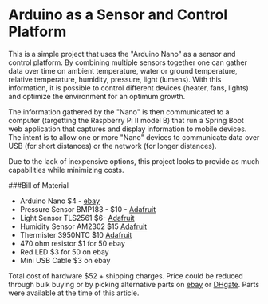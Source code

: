 # Arduino as a Sensor and Control Platform

This is a simple project that uses the "Arduino Nano" as a sensor and control platform.  By combining multiple sensors together one can gather data over time on ambient temperature, water or ground temperature, relative temperature, humidity, pressure, light (lumens).  With this information, it is possible to control different devices (heater, fans, lights) and optimize the environment for an optimum growth.

The information gathered by the "Nano" is then communicated to a computer (targetting the Raspberry Pi II model B) that run a Spring Boot web application that captures and display information to mobile devices.  The intent is to allow one or more "Nano" devices to communicate data over USB (for short distances) or the network (for longer distances).  

Due to the lack of inexpensive options, this project looks to provide as much capabilities while minimizing costs.

###Bill of Material
- Arduino Nano $4 - [ebay](http://www.ebay.ca/itm/MINI-USB-Nano-V3-0-ATmega328P-CH340G-5V-16M-Micro-controller-board-Arduino-T1-/181846906547?hash=item2a56eb96b3:g:Ir8AAOSwBahVL6BH)
- Pressure Sensor BMP183 - $10 - [Adafruit](https://www.adafruit.com/products/1900)
- Light Sensor TLS2561 $6- [Adafruit](https://www.adafruit.com/products/439)
- Humidity Sensor AM2302 $15 [Adafruit](https://www.adafruit.com/products/393)
- Thermister 3950NTC $10 [Adafruit](https://www.adafruit.com/products/372)
- 470 ohm resistor $1 for 50 ebay
- Red LED $3 for 50 on ebay
- Mini USB Cable $3 on ebay

Total cost of hardware $52 + shipping charges.  Price could be reduced through bulk buying or by picking alternative parts on [ebay](www.ebay.com) or [DHgate](www.dhgate.com).  Parts were available at the time of this article.



